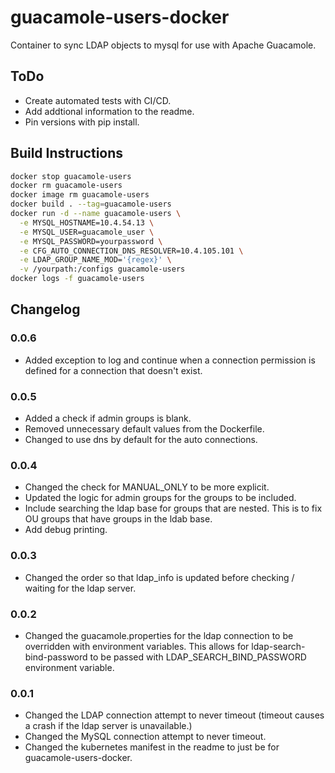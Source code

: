 # guacamole-users-docker
 Container to sync LDAP objects to mysql for use with Apache Guacamole.

## ToDo
- Create automated tests with CI/CD.
- Add addtional information to the readme.
- Pin versions with pip install.

## Build Instructions
```bash
docker stop guacamole-users
docker rm guacamole-users
docker image rm guacamole-users
docker build . --tag=guacamole-users
docker run -d --name guacamole-users \
  -e MYSQL_HOSTNAME=10.4.54.13 \
  -e MYSQL_USER=guacamole_user \
  -e MYSQL_PASSWORD=yourpassword \
  -e CFG_AUTO_CONNECTION_DNS_RESOLVER=10.4.105.101 \
  -e LDAP_GROUP_NAME_MOD='{regex}' \
  -v /yourpath:/configs guacamole-users
docker logs -f guacamole-users
```

## Changelog

### 0.0.6
- Added exception to log and continue when a connection permission is defined for a connection that doesn't exist.

### 0.0.5
- Added a check if admin groups is blank.
- Removed unnecessary default values from the Dockerfile.
- Changed to use dns by default for the auto connections.

### 0.0.4
- Changed the check for MANUAL_ONLY to be more explicit.
- Updated the logic for admin groups for the groups to be included.
- Include searching the ldap base for groups that are nested. This is to fix OU groups that have groups in the ldab base.
- Add debug printing.

### 0.0.3
- Changed the order so that ldap_info is updated before checking / waiting for the ldap server. 

### 0.0.2
- Changed the guacamole.properties for the ldap connection to be overridden with environment variables. This allows for ldap-search-bind-password to be passed with LDAP_SEARCH_BIND_PASSWORD environment variable.

### 0.0.1
- Changed the LDAP connection attempt to never timeout (timeout causes a crash if the ldap server is unavailable.)
- Changed the MySQL connection attempt to never timeout.
- Changed the kubernetes manifest in the readme to just be for guacamole-users-docker.
